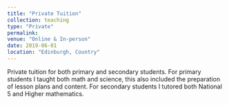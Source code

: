 ```yaml
---
title: "Private Tuition"
collection: teaching
type: "Private"
permalink:
venue: "Online & In-person"
date: 2019-06-01
location: "Edinburgh, Country"
---
```


Private tuition for both primary and secondary students. For primary students I taught both math and science, this also included the preparation of lesson plans and content. For secondary students I tutored both National 5 and Higher mathematics. 
